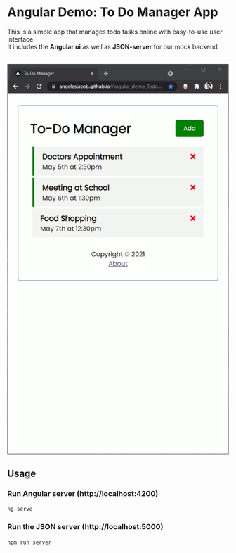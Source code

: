 # Angular Demo: To Do Manager App

This is a simple app that manages todo tasks online with easy-to-use user interface. <br />
It includes the <b>Angular ui</b> as well as <b>JSON-server</b> for our mock backend.

<br />
<img src="./todo.gif">
<br />

## Usage

### Run Angular server (http://localhost:4200)

```
ng serve
```

### Run the JSON server (http://localhost:5000)

```
npm run server
```
